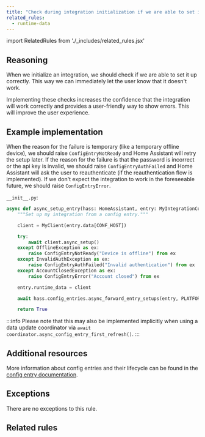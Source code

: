 ```yaml
---
title: "Check during integration initialization if we are able to set it up correctly"
related_rules:
  - runtime-data
---
```

import RelatedRules from './_includes/related_rules.jsx'

## Reasoning

When we initialize an integration, we should check if we are able to set it up correctly.
This way we can immediately let the user know that it doesn't work.

Implementing these checks increases the confidence that the integration will work correctly and provides a user-friendly way to show errors.
This will improve the user experience.

## Example implementation

When the reason for the failure is temporary (like a temporary offline device), we should raise `ConfigEntryNotReady` and Home Assistant will retry the setup later.
If the reason for the failure is that the password is incorrect or the api key is invalid, we should raise `ConfigEntryAuthFailed` and Home Assistant will ask the user to reauthenticate (if the reauthentication flow is implemented).
If we don't expect the integration to work in the foreseeable future, we should raise `ConfigEntryError`.

`__init__.py`:
```python {6-13} showLineNumbers
async def async_setup_entry(hass: HomeAssistant, entry: MyIntegrationConfigEntry) -> bool:
    """Set up my integration from a config entry."""

    client = MyClient(entry.data[CONF_HOST])

    try:
        await client.async_setup()
    except OfflineException as ex:
        raise ConfigEntryNotReady("Device is offline") from ex
    except InvalidAuthException as ex:
        raise ConfigEntryAuthFailed("Invalid authentication") from ex
    except AccountClosedException as ex:
        raise ConfigEntryError("Account closed") from ex

    entry.runtime_data = client

    await hass.config_entries.async_forward_entry_setups(entry, PLATFORMS)

    return True
```

:::info
Please note that this may also be implemented implicitly when using a data update coordinator via `await coordinator.async_config_entry_first_refresh()`.
:::

## Additional resources

More information about config entries and their lifecycle can be found in the [config entry documentation](/docs/config_entries_index).

## Exceptions

There are no exceptions to this rule.

## Related rules

<RelatedRules relatedRules={frontMatter.related_rules}></RelatedRules>
